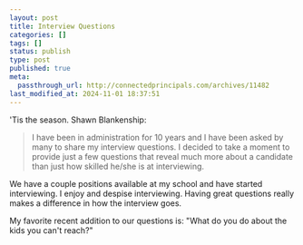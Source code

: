 ```yaml
---
layout: post
title: Interview Questions
categories: []
tags: []
status: publish
type: post
published: true
meta:
  passthrough_url: http://connectedprincipals.com/archives/11482
last_modified_at: 2024-11-01 18:37:51
---
```


'Tis the season. Shawn Blankenship:


>I have been in administration for 10 years and I have been asked by many to share my interview questions. I decided to take a moment to provide just a few questions that reveal much more about a candidate than just how skilled he/she is at interviewing.



We have a couple positions available at my school and have started interviewing. I enjoy and despise interviewing. Having great questions really makes a difference in how the interview goes.


My favorite recent addition to our questions is: "What do you do about the kids you can't reach?"
